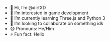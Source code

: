 - 👋 Hi, I’m @dirtXD
- 👀 I’m interested in game development
- 🌱 I’m currently learning Three.js and Python 3
- 💞️ I’m looking to collaborate on something idk
- 😄 Pronouns: He/Him
- ⚡ Fun fact: Hello

<!---
dirtXD/dirtXD is a ✨ special ✨ repository because its `README.md` (this file) appears on your GitHub profile.
You can click the Preview link to take a look at your changes.
--->
